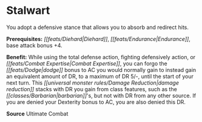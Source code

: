 ﻿---
cssclass: [feats]

---
# Stalwart

You adopt a defensive stance that allows you to absorb and redirect hits.

**Prerequisites:** _[[feats/Diehard|Diehard]]_, _[[feats/Endurance|Endurance]]_, base attack bonus +4.

**Benefit:** While using the total defense action, fighting defensively action, or _[[feats/Combat Expertise|Combat Expertise]]_, you can forgo the _[[feats/Dodge|dodge]]_ bonus to AC you would normally gain to instead gain an equivalent amount of DR, to a maximum of DR 5/-, until the start of your next turn. This _[[universal monster rules/Damage Reduction|damage reduction]]_ stacks with DR you gain from class features, such as the _[[classes/Barbarian|barbarian]]_'s, but not with DR from any other source. If you are denied your Dexterity bonus to AC, you are also denied this DR.

**Source** Ultimate Combat